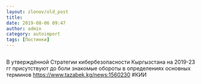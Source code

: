 ```yaml
---
layout: zlonov/old_post
title: 
date: 2019-08-06 09:47
author: admin
category: autoimport
tags: [Постинки]
---
```

<!-- wp:image {"id":73001, "align": "center"} -->
<div class="wp-block-image"><figure class="aligncenter"><img src="/assets/uploads/%D0%A1%D0%BD%D0%B8%D0%BC%D0%BE%D0%BA-%D1%8D%D0%BA%D1%80%D0%B0%D0%BD%D0%B0-2019-08-06-%D0%B2-7.55.02.png" alt="" class="wp-image-73001" /></figure></div>
<!-- /wp:image -->


В утверждённой Стратегии кибербезопасности Кыргызстана на 2019-23 гг присутствуют до боли знакомые обороты в определениях основных терминов <a href="https://www.tazabek.kg/news:1560230">https://www.tazabek.kg/news:1560230</a> #КИИ

